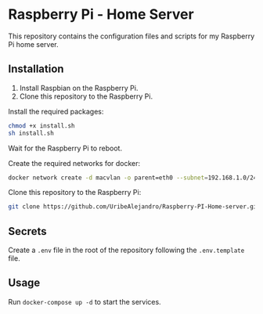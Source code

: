 # Raspberry Pi - Home Server

This repository contains the configuration files and scripts for my Raspberry Pi home server.

## Installation

1. Install Raspbian on the Raspberry Pi.
2. Clone this repository to the Raspberry Pi.

Install the required packages:

```bash
chmod +x install.sh
sh install.sh
```

Wait for the Raspberry Pi to reboot.

Create the required networks for docker:

```bash
docker network create -d macvlan -o parent=eth0 --subnet=192.168.1.0/24 --gateway=192.168.1.1 --ip-range=192.168.1.198/32 ph_network
```

Clone this repository to the Raspberry Pi:

```bash
git clone https://github.com/UribeAlejandro/Raspberry-PI-Home-server.git
```

## Secrets

Create a `.env` file in the root of the repository following the `.env.template` file.

## Usage

Run `docker-compose up -d` to start the services.
